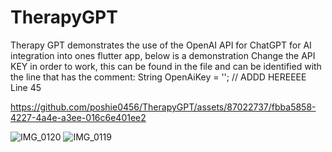 # TherapyGPT
Therapy GPT demonstrates the use of the OpenAI API for ChatGPT for AI integration into ones flutter app, below is a demonstration
Change the API KEY in order to work, this can be found in the file and can be identified with the line that has the comment:
  String OpenAiKey = ''; // ADDD HEREEEE
    Line 45

https://github.com/poshie0456/TherapyGPT/assets/87022737/fbba5858-4227-4a4e-a3ee-016c6e401ee2


![IMG_0120](https://github.com/poshie0456/TherapyGPT/assets/87022737/ade2fb2b-2983-48ff-a078-b315ca75757a)
![IMG_0119](https://github.com/poshie0456/TherapyGPT/assets/87022737/03f490fb-1b23-4526-8c6d-ef69697bbd98)
